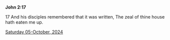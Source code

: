 **John 2:17**

17 And his disciples remembered that it was written, The zeal of thine house hath eaten me up.

[Saturday 05-October, 2024](https://getbible.net/kjv/John/2/17)
